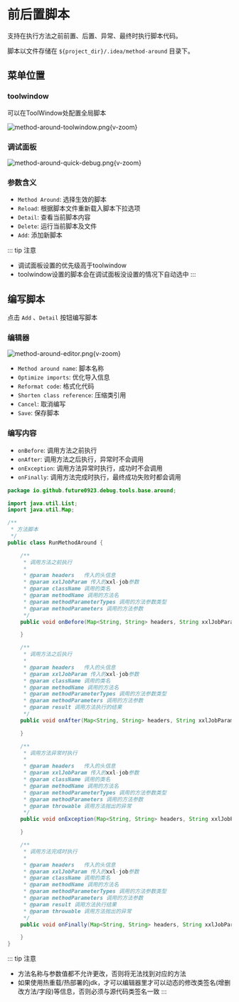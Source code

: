 # 前后置脚本

支持在执行方法之前前置、后置、异常、最终时执行脚本代码。

脚本以文件存储在 `${project_dir}/.idea/method-around` 目录下。

## 菜单位置

### toolwindow

可以在ToolWindow处配置全局脚本

![method-around-toolwindow.png](/images/method-around-toolwindow.png){v-zoom}

### 调试面板

![method-around-quick-debug.png](/images/method-around-quick-debug.png){v-zoom}

### 参数含义

- `Method Around`: 选择生效的脚本
- `Reload`: 根据脚本文件重新载入脚本下拉选项
- `Detail`: 查看当前脚本内容
- `Delete`: 运行当前脚本及文件
- `Add`: 添加新脚本

::: tip 注意
- 调试面板设置的优先级高于toolwindow
- toolwindow设置的脚本会在调试面板没设置的情况下自动选中
:::

## 编写脚本

点击 `Add` 、`Detail` 按钮编写脚本

### 编辑器

![method-around-editor.png](/images/method-around-editor.png){v-zoom}

- `Method around name`: 脚本名称
- `Optimize imports`: 优化导入信息
- `Reformat code`: 格式化代码
- `Shorten class reference`: 压缩类引用
- `Cancel`: 取消编写
- `Save`: 保存脚本

### 编写内容

- `onBefore`: 调用方法之前执行
- `onAfter`: 调用方法之后执行，异常时不会调用
- `onException`: 调用方法异常时执行，成功时不会调用
- `onFinally`: 调用方法完成时执行，最终成功失败时都会调用

```java
package io.github.future0923.debug.tools.base.around;

import java.util.List;
import java.util.Map;

/**
 * 方法脚本
 */
public class RunMethodAround {

    /**
     * 调用方法之前执行
     * 
     * @param headers   传入的头信息
     * @param xxlJobParam 传入的xxl-job参数
     * @param className 调用的类名
     * @param methodName 调用的方法名
     * @param methodParameterTypes 调用的方法参数类型
     * @param methodParameters 调用的方法参数
     */
    public void onBefore(Map<String, String> headers, String xxlJobParam, String className, String methodName, List<String> methodParameterTypes, Object[] methodParameters) {

    }

    /**
     * 调用方法之后执行
     *
     * @param headers   传入的头信息
     * @param xxlJobParam 传入的xxl-job参数
     * @param className 调用的类名
     * @param methodName 调用的方法名
     * @param methodParameterTypes 调用的方法参数类型
     * @param methodParameters 调用的方法参数
     * @param result 调用方法执行的结果
     */
    public void onAfter(Map<String, String> headers, String xxlJobParam, String className, String methodName, List<String> methodParameterTypes, Object[] methodParameters, Object result) {

    }

    /**
     * 调用方法异常时执行
     *
     * @param headers   传入的头信息
     * @param xxlJobParam 传入的xxl-job参数
     * @param className 调用的类名
     * @param methodName 调用的方法名
     * @param methodParameterTypes 调用的方法参数类型
     * @param methodParameters 调用的方法参数
     * @param throwable 调用方法抛出的异常
     */
    public void onException(Map<String, String> headers, String xxlJobParam, String className, String methodName, List<String> methodParameterTypes, Object[] methodParameters, Throwable throwable) {

    }

    /**
     * 调用方法完成时执行
     *
     * @param headers   传入的头信息
     * @param xxlJobParam 传入的xxl-job参数
     * @param className 调用的类名
     * @param methodName 调用的方法名
     * @param methodParameterTypes 调用的方法参数类型
     * @param methodParameters 调用的方法参数
     * @param result 调用方法执行结果
     * @param throwable 调用方法抛出的异常
     */
    public void onFinally(Map<String, String> headers, String xxlJobParam, String className, String methodName, List<String> methodParameterTypes, Object[] methodParameters, Object result, Throwable throwable) {

    }
}
```

::: tip 注意
- 方法名称与参数值都不允许更改，否则将无法找到对应的方法
- 如果使用热重载/热部署的jdk，才可以编辑器里才可以动态的修改类签名(增删改方法/字段)等信息，否则必须与源代码类签名一致
:::